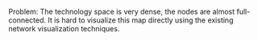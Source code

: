 Problem: The technology space is very dense, the nodes are almost full-connected. It is hard to visualize this map directly using the existing network visualization techniques.
